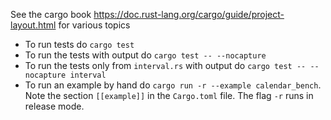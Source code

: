 

See the cargo book https://doc.rust-lang.org/cargo/guide/project-layout.html
for various topics

 - To run tests do `cargo test`
 - To run the tests with output do `cargo test -- --nocapture`
 - To run the tests only from `interval.rs` with output do `cargo test -- --nocapture interval`
 - To run an example by hand do `cargo run -r --example calendar_bench`.  Note the 
   section `[[example]]` in the `Cargo.toml` file.  The flag `-r` runs in release 
   mode.  


